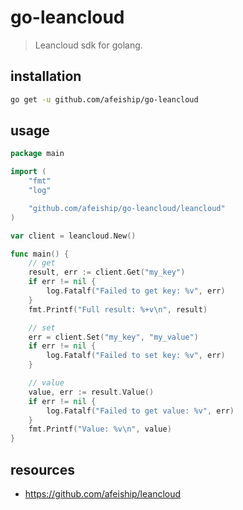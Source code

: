 # go-leancloud
> Leancloud sdk for golang.

## installation
```sh
go get -u github.com/afeiship/go-leancloud
```

## usage
```go
package main

import (
	"fmt"
	"log"

	"github.com/afeiship/go-leancloud/leancloud"
)

var client = leancloud.New()

func main() {
	// get
	result, err := client.Get("my_key")
	if err != nil {
		log.Fatalf("Failed to get key: %v", err)
	}
	fmt.Printf("Full result: %+v\n", result)

	// set
	err = client.Set("my_key", "my_value")
	if err != nil {
		log.Fatalf("Failed to set key: %v", err)
	}

	// value
	value, err := result.Value()
	if err != nil {
		log.Fatalf("Failed to get value: %v", err)
	}
	fmt.Printf("Value: %v\n", value)
}
```

## resources
- https://github.com/afeiship/leancloud
